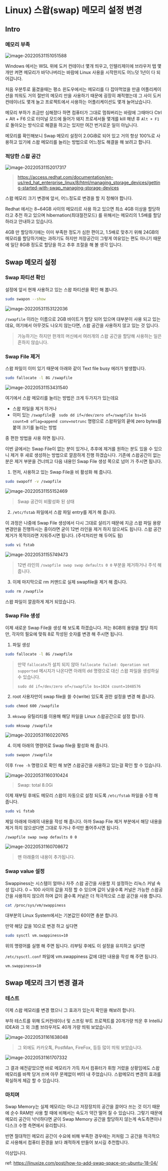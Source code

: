 # Linux) 스왑(swap) 메모리 설정 변경

## Intro

### 메모리 부족

![image-20220531151051588](https://raw.githubusercontent.com/Shane-Park/mdblog/main/OS/linux/swap-memory.assets/image-20220531151051588.png)

Windows 에서는 WSL 위에 도커 컨테이너 몇개 띄우고, 인텔리제이에 브라우저 탭 몇개만 켜면 메모리가 바닥나버리는 바람에 Linux 사용을 시작한지도 어느덧 1년이 다 되어갑니다.

처음 우분투로 옮겼을때는 평소 윈도우에서는 메모리를 다 잡아먹었을 만큼 어플리케이션을 띄워도 거의 절반의 메모리 만을 사용하기 때문에 굉장히 쾌적했는데 그 사이 도커 컨테이너도 몇개 늘고 프로젝트에서 사용하는 어플리케이션도 몇개 늘어났습니다.

메모리 부하가 조금만 심해졌다 하면 컴퓨터가 그대로 멈춰버리는 바람에 그때마다 Ctrl + Alt + F6 으로 터미널 모드에 들어가 돼지 프로세서들 몇개를 kill 해낸 후 `Alt + F1` 로 돌아오는 방식으로 해결을 하고는 있지만 여간 번거로운 일이 아닙니다.

메모리를 확인해보니 Swap 메모리 설정이 2.0GiB로 되어 있고 거의 항상 100%로 사용하고 있기에 스왑 메모리를 늘리는 방법으로 어느정도 해결을 해 보려고 합니다.

### 적당한 스왑 공간

![image-20220531152017317](https://raw.githubusercontent.com/Shane-Park/mdblog/main/OS/linux/swap-memory.assets/image-20220531152017317.png)

> https://access.redhat.com/documentation/en-us/red_hat_enterprise_linux/8/html/managing_storage_devices/getting-started-with-swap_managing-storage-devices

스왑 메모리 크기 변경에 앞서, 어느정도로 변경을 할 지 정해야 합니다.

Redhat 에서는 8~64GB 사이의 메모리르 사용 하고 있으면 최소 4GB 이상을 할당하라고 추천 하고 있으며 hibernation(최대절전모드) 를 위해서는 메모리의 1.5배를 할당하라고 안내하고 있습니다.

4GB 만 할당하기에는 이미 부족한 정도가 심한 편이고, 1.5배로 맞추기 위해 24GB의 메모리를 할당하기에는 과하기도 하지만 저장공간이 그렇게 여유있는 편도 아니기 때문에 일단 8GiB 정도로 할당을 하고 추후 조절을 해 볼 생각 입니다.

## Swap 메모리 설정

### Swap 파티션 확인

설정에 앞서 현재 사용하고 있는 스왑 파티션을 확인 해 봅니다.

```zsh
sudo swapon --show
```

![image-20220531153122036](https://raw.githubusercontent.com/Shane-Park/mdblog/main/OS/linux/swap-memory.assets/image-20220531153122036.png)

`/swapfile` 이라는 이름으로 2GB 바이트가 할당 되어 있으며 대부분이 사용 되고 있는데요, 여기에서 아무것도 나오지 않는다면, 스왑 공간을 사용하지 않고 있는 것 입니다. 

> 가능하기는 하지만 한개의 머신에서 여러개의 스왑 공간을 할당해 사용하는 일은 흔하지 않습니다.

### Swap File 제거

스왑 파일이 이미 있기 때문에 아래와 같이 Text file busy 에러가 발생합니다.

```zsh
sudo fallocate -l 8G /swapfile
```

![image-20220531153431540](https://raw.githubusercontent.com/Shane-Park/mdblog/main/OS/linux/swap-memory.assets/image-20220531153431540.png)

여기에서 스왑 메모리를 늘리는 방법은 크게 두가지가 있는데요

- 스왑 파일을 제거 하거나 
- 이미 있는 `/swapfile`을  ` sudo dd if=/dev/zero of=/swapfile bs=1G count=8 oflag=append conv=notrunc` 명령으로 스왑파일의 끝에 zero bytes를 붙여 크기를 늘리는 방법

중 편한 방법을 사용 하면 됩니다.

이번 글에서는 Swap File이 없는 분이 있거나, 추후에 제거를 원하는 분도 있을 수 있으니 제거 후 새로 생성하는 방법으로 깔끔하게 진행 하겠습니다. 기존에 스왑공간이 없는 분은 제거 부분을 건너띄고 다음 내용인 Swap File 생성 쪽으로 넘어 가 주시면 됩니다.

1. 먼저, 사용하고 있는 Swap File을 비 활성화 해 줍니다.

```zsh
sudo swapoff -v /swapfile
```

![image-20220531155152469](https://raw.githubusercontent.com/Shane-Park/mdblog/main/OS/linux/swap-memory.assets/image-20220531155152469.png)

> Swap 공간이 비활성화 된 상태

2. `/etc/fstab` 파일에서 스왑 파일 entry를 제거 해 줍니다.

이 과정은 나중에 Swap File 생성에서 다시 그대로 살리기 때문에 지금 스왑 파일 용량 변경만을 진행하시는 중이라면 굳이 12번 라인을 제거 하지 않으셔도 됩니다. 스왑 공간 제거가 목적이라면 지워주시면 됩니다. (주석처리만 해 두어도 됨)

```zsh
sudo vi fstab
```

![image-20220531155749473](https://raw.githubusercontent.com/Shane-Park/mdblog/main/OS/linux/swap-memory.assets/image-20220531155749473.png)

> 12번 라인의 `/swapfile swap swap defaults 0 0` 부분을 제거하거나 주석 해 줍니다.

3. 이제 마지막으로 rm 커맨드로 실제 swapfile을 제거 해 줍니다.

```zsh
sudo rm /swapfile
```

스왑 파일이 깔끔하게 제거 되었습니다.

### Swap File 생성

이제 새로운 Swap File을 생성 해 보도록 하겠습니다. 저는 8GB의 용량을 할당 하지만, 각자의 필요에 맞춰 8로 작성된 숫자를 변경 해 주시면 됩니다.

1. 파일 생성

```zsh
sudo fallocate -l 8G /swapfile
```

> 만약 `fallocate`가 설치 되지 않아 `fallocate failed: Operation not supported` 메시지가 나온다면 아래의 dd 명령으로 대신 스왑 파일을 생성하실 수 있습니다.
>
> ```
> sudo dd if=/dev/zero of=/swapfile bs=1024 count=1048576
> ```

2. root 사용자만이 swap file을 쓸 수(write) 있도록 권한 설정을 변경 해 줍니다.

```zsh
sudo chmod 600 /swapfile
```

3. `mkswap` 유틸리티를 이용해 해당 파일을 Linux 스왑공간으로 설정 합니다.

```zsh
sudo mkswap /swapfile
```

![image-20220531160220765](https://raw.githubusercontent.com/Shane-Park/mdblog/main/OS/linux/swap-memory.assets/image-20220531160220765.png)

4. 이제 아래의 명령어로 Swap file을 활성화 해 줍니다.

```zsh
sudo swapon /swapfile
```

이후 `free -h` 명령으로 확인 해 보면 스왑공간을 사용하고 있는걸 확인 할 수 있습니다.

![image-20220531160310424](https://raw.githubusercontent.com/Shane-Park/mdblog/main/OS/linux/swap-memory.assets/image-20220531160310424.png)

> Swap: total 8.0Gi

이제 재부팅 후에도 메모리 스왑이 자동으로 설정 되도록 `/etc/fstab` 파일을 수정 해 줍니다.

```zsh
sudo vi fstab
```

제일 아래에 아래의 내용을 작성 해 줍니다. 아까 Swap File 제거 부분에서 해당 내용을 제거 하지 않으셨다면 그대로 두거나 주석만 풀어주시면 됩니다.

```
/swapfile swap swap defaults 0 0
```

![image-20220531160708672](https://raw.githubusercontent.com/Shane-Park/mdblog/main/OS/linux/swap-memory.assets/image-20220531160708672.png)

> 맨 아래줄의 내용이 추가됩니다.

### Swap value 설정

Swappiness는 시스템이 얼마나 자주 스왑 공간을 사용할 지 설정하는 리눅스 커널 속성 입니다. 0 ~ 100 사이의 값을 지정 할 수 있으며 값이 낮을수록 커널은 가능한 스왑공간을 사용하지 않으려 하며 값이 클수록 커널은 더 적극적으로 스왑 공간을 사용 합니다.

```zsh
cat /proc/sys/vm/swappiness
```

대부분의 Linux System에서는 기본값인 60이면 충분 합니다.

만약 해당 값을 10으로 변경 하고 싶다면 

```zsh
sudo sysctl vm.swappiness=10
```

위의 명령어를 실행 해 주면 됩니다. 리부팅 후에도 이 설정을 유지하고 싶다면

`/etc/sysctl.conf` 파일에 vm.swappiness 값에 대한 내용을 작성 해 주면 됩니다.

```
vm.swappiness=10
```

## Swap 메모리 크기 변경 결과

### 테스트

이제 스왑 메모리를 변경 했으니 그 효과가 있는지 확인을 해보려 합니다.

부하 테스트를 위해 도커컨테이너 및 스프링 부트 프로젝트를 20개가량 띄운 후 IntelliJ IDEA와 그 외 크롬 브라우저도 40개 가량 띄워 보았습니다. 

![image-20220531161638048](https://raw.githubusercontent.com/Shane-Park/mdblog/main/OS/linux/swap-memory.assets/image-20220531161638048.png)

> 그 외에도 카카오톡, PostMan, FireFox, 등등 많이 띄워 보았습니다.

![image-20220531161707332](https://raw.githubusercontent.com/Shane-Park/mdblog/main/OS/linux/swap-memory.assets/image-20220531161707332.png)

그 결과 예전같았으면 바로 메모리가 가득 차서 컴퓨터가 휘청 거렸을 상황임에도 스왑 메모리를 바짝 당겨 쓰며 아무 문제없이 버텨 내 주었습니다. 스왑메모리 변경의 효과를 확실하게 체감 할 수 있습니다.

### 마치며

Swap Memory는 실제 메모리는 아니고 저장장치의 공간을 끌어다 쓰는 것 이기 때문에 순수 RAM만 사용 할 때에 비해서는 속도가 약간 떨어 질 수 있습니다. 그렇기 때문에 메모리 공간이 넉넉하다면 굳이 Swap Memory 공간을 할당하지 않는게 속도측면이나 디스크 수명 측면에서 유리합니다.

반면 절대적인 메모리 공간이 수요에 비해 부족한 경우에는 저처럼 그 공간을 적극적으로 사용해서 컴퓨터 환경을 보다 쾌적하게 만들어 보시길 추천합니다.

이상입니다.

ref: https://linuxize.com/post/how-to-add-swap-space-on-ubuntu-18-04/